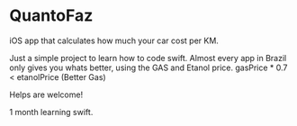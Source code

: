 # QuantoFaz
iOS app that calculates how much your car cost per KM.

Just a simple project to learn how to code swift.
Almost every app in Brazil only gives you whats better, using the GAS and Etanol price. 
gasPrice * 0.7 < etanolPrice (Better Gas)

Helps are welcome!

1 month learning swift.
